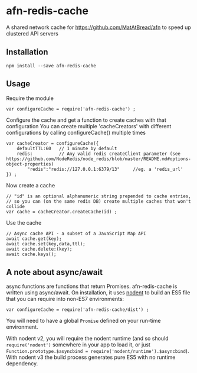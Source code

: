 # afn-redis-cache

A shared network cache for https://github.com/MatAtBread/afn to speed up clustered API servers

Installation
------------

	npm install --save afn-redis-cache
	
Usage
-----

Require the module

	var configureCache = require('afn-redis-cache') ;
	
Configure the cache and get a function to create caches with that configuration
You can create multiple 'cacheCreators' with different configurations by calling configureCache() multiple times

	var cacheCreator = configureCache({
		defaultTTL:60	// 1 minute by default
		redis:			// Any valid redis createClient parameter (see https://github.com/NodeRedis/node_redis/blob/master/README.md#options-object-properties)
			"redis":"redis://127.0.0.1:6379/13"		//eg. a 'redis_url'
	}) ;
	
Now create a cache	
	
	// "id" is an optional alphanumeric string prepended to cache entries,
	// so you can (on the same redis DB) create multiple caches that won't collide 
	var cache = cacheCreator.createCache(id) ;
	
Use the cache	
	
	// Async cache API - a subset of a JavaScript Map API
	await cache.get(key);
	await cache.set(key,data,ttl);
	await cache.delete:(key);
	await cache.keys();
	
## A note about async/await

async functions are functions that return Promises. afn-redis-cache is written using async/await. On installation, it uses [nodent](https://github.com/MatAtBread/nodent) to build an ES5 file that you can require into non-ES7 environments:

	var configureCache = require('afn-redis-cache/dist') ;
	
You will need to have a global `Promise` defined on your run-time environment.

With nodent v2, you will require the nodent runtime (and so should `require('nodent')` somewhere in your app to load it, or just `Function.prototype.$asyncbind = require('nodent/runtime').$asyncbind`). With nodent v3 the build process generates pure ES5 with no runtime dependency.
